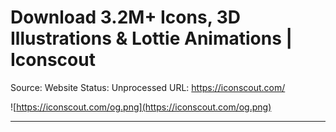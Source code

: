 # Download 3.2M+ Icons, 3D Illustrations & Lottie Animations | Iconscout

Source: Website
Status: Unprocessed
URL: https://iconscout.com/

![https://iconscout.com/og.png](https://iconscout.com/og.png)

---